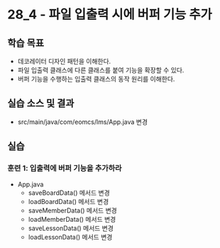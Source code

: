 # 28_4 - 파일 입출력 시에 버퍼 기능 추가 

## 학습 목표 

- 데코레이터 디자인 패턴을 이해한다.
- 파일 입출력 클래스에 다른 클래스를 붙여 기능을 확장할 수 있다.
- 버퍼 기능을 수행하는 입출력 클래스의 동작 원리를 이해한다.

## 실습 소스 및 결과

- src/main/java/com/eomcs/lms/App.java 변경
  
## 실습  

### 훈련 1: 입출력에 버퍼 기능을 추가하라


- App.java
  - saveBoardData() 메서드 변경
  - loadBoardData() 메서드 변경 
  - saveMemberData() 메서드 변경
  - loadMemberData() 메서드 변경 
  - saveLessonData() 메서드 변경
  - loadLessonData() 메서드 변경 
  